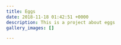 ```yaml
---
title: Eggs
date: 2018-11-18 01:42:51 +0000
description: This is a project about eggs
gallery_images: []

---
```

